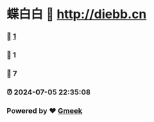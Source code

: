 # 蝶白白 :link: http://diebb.cn 
### :page_facing_up: [1](http://diebb.cn/tag.html) 
### :speech_balloon: 1 
### :hibiscus: 7 
### :alarm_clock: 2024-07-05 22:35:08 
### Powered by :heart: [Gmeek](https://github.com/Meekdai/Gmeek)
